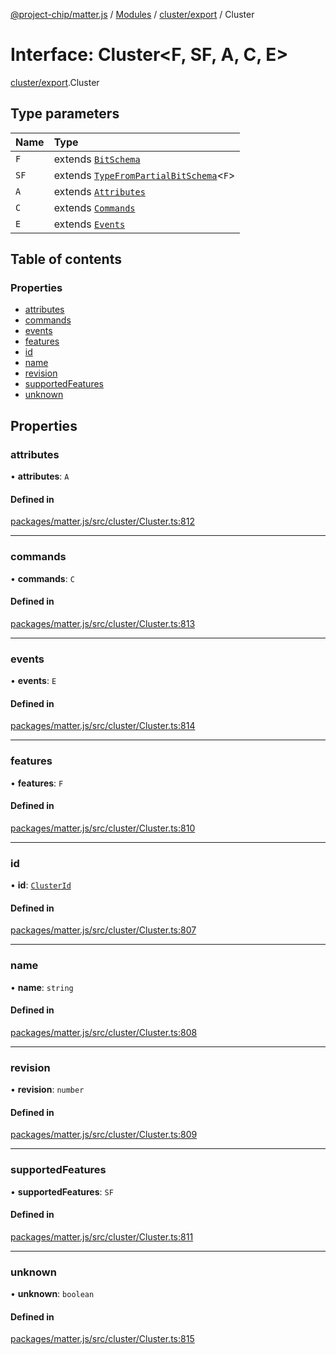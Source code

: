[@project-chip/matter.js](../README.md) / [Modules](../modules.md) / [cluster/export](../modules/cluster_export.md) / Cluster

# Interface: Cluster<F, SF, A, C, E\>

[cluster/export](../modules/cluster_export.md).Cluster

## Type parameters

| Name | Type |
| :------ | :------ |
| `F` | extends [`BitSchema`](../modules/schema_export.md#bitschema) |
| `SF` | extends [`TypeFromPartialBitSchema`](../modules/schema_export.md#typefrompartialbitschema)<`F`\> |
| `A` | extends [`Attributes`](cluster_export.Attributes.md) |
| `C` | extends [`Commands`](cluster_export.Commands.md) |
| `E` | extends [`Events`](cluster_export.Events.md) |

## Table of contents

### Properties

- [attributes](cluster_export.Cluster.md#attributes)
- [commands](cluster_export.Cluster.md#commands)
- [events](cluster_export.Cluster.md#events)
- [features](cluster_export.Cluster.md#features)
- [id](cluster_export.Cluster.md#id)
- [name](cluster_export.Cluster.md#name)
- [revision](cluster_export.Cluster.md#revision)
- [supportedFeatures](cluster_export.Cluster.md#supportedfeatures)
- [unknown](cluster_export.Cluster.md#unknown)

## Properties

### attributes

• **attributes**: `A`

#### Defined in

[packages/matter.js/src/cluster/Cluster.ts:812](https://github.com/project-chip/matter.js/blob/16d5b0d/packages/matter.js/src/cluster/Cluster.ts#L812)

___

### commands

• **commands**: `C`

#### Defined in

[packages/matter.js/src/cluster/Cluster.ts:813](https://github.com/project-chip/matter.js/blob/16d5b0d/packages/matter.js/src/cluster/Cluster.ts#L813)

___

### events

• **events**: `E`

#### Defined in

[packages/matter.js/src/cluster/Cluster.ts:814](https://github.com/project-chip/matter.js/blob/16d5b0d/packages/matter.js/src/cluster/Cluster.ts#L814)

___

### features

• **features**: `F`

#### Defined in

[packages/matter.js/src/cluster/Cluster.ts:810](https://github.com/project-chip/matter.js/blob/16d5b0d/packages/matter.js/src/cluster/Cluster.ts#L810)

___

### id

• **id**: [`ClusterId`](../modules/datatype_export.md#clusterid)

#### Defined in

[packages/matter.js/src/cluster/Cluster.ts:807](https://github.com/project-chip/matter.js/blob/16d5b0d/packages/matter.js/src/cluster/Cluster.ts#L807)

___

### name

• **name**: `string`

#### Defined in

[packages/matter.js/src/cluster/Cluster.ts:808](https://github.com/project-chip/matter.js/blob/16d5b0d/packages/matter.js/src/cluster/Cluster.ts#L808)

___

### revision

• **revision**: `number`

#### Defined in

[packages/matter.js/src/cluster/Cluster.ts:809](https://github.com/project-chip/matter.js/blob/16d5b0d/packages/matter.js/src/cluster/Cluster.ts#L809)

___

### supportedFeatures

• **supportedFeatures**: `SF`

#### Defined in

[packages/matter.js/src/cluster/Cluster.ts:811](https://github.com/project-chip/matter.js/blob/16d5b0d/packages/matter.js/src/cluster/Cluster.ts#L811)

___

### unknown

• **unknown**: `boolean`

#### Defined in

[packages/matter.js/src/cluster/Cluster.ts:815](https://github.com/project-chip/matter.js/blob/16d5b0d/packages/matter.js/src/cluster/Cluster.ts#L815)
